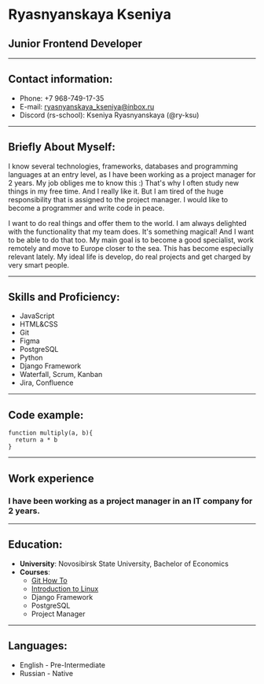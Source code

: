 # Ryasnyanskaya Kseniya

## Junior Frontend Developer
---
## Contact information:
- Phone: +7 968-749-17-35
- E-mail: ryasnyanskaya_kseniya@inbox.ru
- Discord (rs-school): Kseniya Ryasnyanskaya (@ry-ksu)
---
## Briefly About Myself:
I know several technologies, frameworks, databases and programming languages at an entry level, as I have been working as a project manager for 2 years. My job obliges me to know this :) That's why I often study new things in my free time. And I really like it. But I am tired of the huge responsibility that is assigned to the project manager. I would like to become a programmer and write code in peace. 

I want to do real things and offer them to the world. I am always delighted with the functionality that my team does. It's something magical! And I want to be able to do that too. My main goal is to become a good specialist, work remotely and move to Europe closer to the sea. This has become especially relevant lately. My ideal life is develop, do real projects and get charged by very smart people. 

---
## Skills and Proficiency:
* JavaScript
* HTML&CSS
* Git
* Figma
* PostgreSQL
* Python
* Django Framework
* Waterfall, Scrum, Kanban
* Jira, Confluence
---
## Code example:
```
function multiply(a, b){
  return a * b
}
```
---
## Work experience
### I have been working as a project manager in an IT company for 2 years.
---
## Education:
* __University__: Novosibirsk State University, Bachelor of Economics
* __Courses__: 
  - [Git How To](https://githowto.com/)
  - [Introduction to Linux](https://stepik.org/course/73/promo)
  - Django Framework
  - PostgreSQL
  - Project Manager
---
## Languages:
* English - Pre-Intermediate
* Russian - Native
